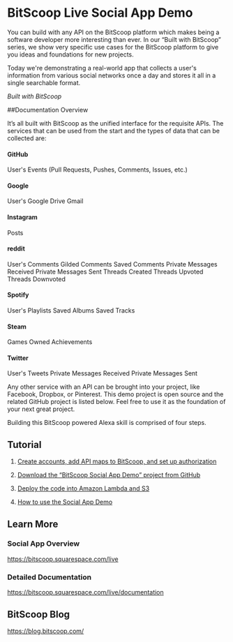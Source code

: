 # BitScoop Live Social App Demo

You can build with any API on the BitScoop platform which makes being a software developer more interesting than ever.
In our “Built with BitScoop” series, we show very specific use cases for the BitScoop platform to give you ideas and foundations for new projects.

Today we're demonstrating a real-world app that collects a user's information from various social networks once a day and stores it all in a single searchable format.

*Built with BitScoop*

##Documentation Overview

It’s all built with BitScoop as the unified interface for the requisite APIs. The services that can be used from the start and the types of data that can be collected are:

#### GitHub
User's Events (Pull Requests, Pushes, Comments, Issues, etc.)

#### Google
User's Google Drive
Gmail

#### Instagram
Posts

#### reddit
User's Comments
Gilded Comments
Saved Comments
Private Messages Received
Private Messages Sent
Threads Created
Threads Upvoted
Threads Downvoted

#### Spotify
User's Playlists
Saved Albums
Saved Tracks

#### Steam
Games Owned
Achievements

#### Twitter
User's Tweets
Private Messages Received
Private Messages Sent

Any other service with an API can be brought into your project, like Facebook, Dropbox, or Pinterest. This demo project is open source and the related GitHub project is listed below. Feel free to use it as the foundation of your next great project.

Building this BitScoop powered Alexa skill is comprised of four steps.

## Tutorial

1. [Create accounts, add API maps to BitScoop, and set up authorization](https://github.com/bitscooplabs/bitscoop-social-app-demo/tutorial/step-1.md)

2. [Download the “BitScoop Social App Demo” project from GitHub](https://github.com/bitscooplabs/bitscoop-social-app-demo/tutorial/step-2.md)

3. [Deploy the code into Amazon Lambda and S3](https://github.com/bitscooplabs/bitscoop-social-app-demo/tutorial/step-3.md)

4. [How to use the Social App Demo](https://github.com/bitscooplabs/bitscoop-social-app-demo/tutorial/step-4.md)

## Learn More

### Social App Overview
https://bitscoop.squarespace.com/live

### Detailed Documentation
https://bitscoop.squarespace.com/live/documentation

## BitScoop Blog
https://blog.bitscoop.com/
